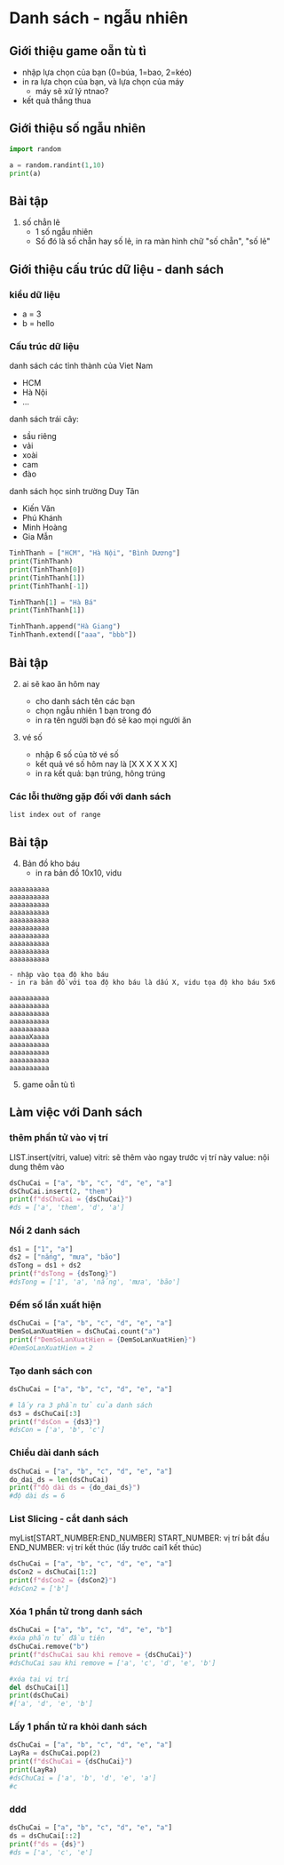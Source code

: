 # Danh sách - ngẫu nhiên

## Giới thiệu game oẵn tù tì

- nhập lựa chọn của bạn (0=búa, 1=bao, 2=kéo)
- in ra lựa chọn của bạn, và lựa chọn của máy
    - máy sẽ xử lý ntnao?
- kết quả thắng thua

## Giới thiệu số ngẫu nhiên

```python
import random

a = random.randint(1,10)
print(a)
```

## Bài tập

1. số chẳn lẽ
    - 1 số ngẫu nhiên
    - Số đó là số chẵn hay số lẻ, in ra màn hình chữ "số chẵn", "số lẻ"

## Giới thiệu cấu trúc dữ liệu - danh sách

### kiểu dữ liệu
- a = 3
- b = hello

### Cấu trúc dữ liệu
danh sách các tỉnh thành của Viet Nam
- HCM
- Hà Nội
- ...



danh sách trái cây:
- sầu riêng
- vải
- xoài
- cam
- đào

danh sách học sinh trường Duy Tân
- Kiến Văn
- Phú Khánh
- Minh Hoàng
- Gia Mẫn

```python
TinhThanh = ["HCM", "Hà Nội", "Bình Dương"]
print(TinhThanh)
print(TinhThanh[0])
print(TinhThanh[1])
print(TinhThanh[-1])

TinhThanh[1] = "Hà Bá"
print(TinhThanh[1])

TinhThanh.append("Hà Giang")
TinhThanh.extend(["aaa", "bbb"])

```

## Bài tập

2. ai sẽ kao ăn hôm nay
    - cho danh sách tên các bạn
    - chọn ngẫu nhiên 1 bạn trong đó
    - in ra tên người bạn đó sẽ kao mọi người ăn

3. vé số
    - nhập 6 số của tờ vé số
    - kết quả vé số hôm nay là [X X X X X X]
    - in ra kết quả: bạn trúng, hông trúng

### Các lỗi thường gặp đối với danh sách

    list index out of range

## Bài tập

4. Bản đồ kho báu
    - in ra bản đồ 10x10, vidu
```
aaaaaaaaaa
aaaaaaaaaa
aaaaaaaaaa
aaaaaaaaaa
aaaaaaaaaa
aaaaaaaaaa
aaaaaaaaaa
aaaaaaaaaa
aaaaaaaaaa
aaaaaaaaaa
```
    - nhập vào tọa độ kho báu
    - in ra bản đồ với toa độ kho báu là dấu X, vidu tọa độ kho báu 5x6
```
aaaaaaaaaa
aaaaaaaaaa
aaaaaaaaaa
aaaaaaaaaa
aaaaaaaaaa
aaaaaXaaaa
aaaaaaaaaa
aaaaaaaaaa
aaaaaaaaaa
aaaaaaaaaa
```

5. game oẵn tù tì

## Làm việc với Danh sách

### thêm phần tử vào vị trí

LIST.insert(vitri, value)
vitri: sẽ thêm vào ngay trước vị trí này
value: nội dung thêm vào

```python
dsChuCai = ["a", "b", "c", "d", "e", "a"]
dsChuCai.insert(2, "them")
print(f"dsChuCai = {dsChuCai}")
#ds = ['a', 'them', 'd', 'a']
```

### Nối 2 danh sách
```python
ds1 = ["1", "a"]
ds2 = ["nắng", "mưa", "bão"]
dsTong = ds1 + ds2
print(f"dsTong = {dsTong}")
#dsTong = ['1', 'a', 'nắng', 'mưa', 'bão']
```

### Đếm số lần xuất hiện
```python
dsChuCai = ["a", "b", "c", "d", "e", "a"]
DemSoLanXuatHien = dsChuCai.count("a")
print(f"DemSoLanXuatHien = {DemSoLanXuatHien}")
#DemSoLanXuatHien = 2
```

### Tạo danh sách con
```python
dsChuCai = ["a", "b", "c", "d", "e", "a"]

# lấy ra 3 phần tử của danh sách
ds3 = dsChuCai[:3]
print(f"dsCon = {ds3}")
#dsCon = ['a', 'b', 'c']
```

### Chiều dài danh sách
```python
dsChuCai = ["a", "b", "c", "d", "e", "a"]
do_dai_ds = len(dsChuCai)
print(f"độ dài ds = {do_dai_ds}")
#độ dài ds = 6
```

### List Slicing - cắt danh sách

myList[START_NUMBER:END_NUMBER]
START_NUMBER: vị trí bắt đầu
END_NUMBER: vị trí kết thúc (lấy trước cai1 kết thúc)

```python
dsChuCai = ["a", "b", "c", "d", "e", "a"]
dsCon2 = dsChuCai[1:2]
print(f"dsCon2 = {dsCon2}")
#dsCon2 = ['b']
```

### Xóa 1 phần tử trong danh sách
```python
dsChuCai = ["a", "b", "c", "d", "e", "b"]
#xóa phần tử đầu tiên
dsChuCai.remove("b")
print(f"dsChuCai sau khi remove = {dsChuCai}")
#dsChuCai sau khi remove = ['a', 'c', 'd', 'e', 'b']

#xóa tại vị trí
del dsChuCai[1]
print(dsChuCai)
#['a', 'd', 'e', 'b']
```

### Lấy 1 phần tử ra khỏi danh sách
```python
dsChuCai = ["a", "b", "c", "d", "e", "a"]
LayRa = dsChuCai.pop(2)
print(f"dsChuCai = {dsChuCai}")
print(LayRa)
#dsChuCai = ['a', 'b', 'd', 'e', 'a']
#c
```

### ddd
```python
dsChuCai = ["a", "b", "c", "d", "e", "a"]
ds = dsChuCai[::2]
print(f"ds = {ds}")
#ds = ['a', 'c', 'e']
```